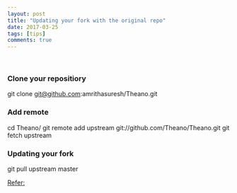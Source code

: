 ```yaml
---
layout: post
title: "Updating your fork with the original repo"
date: 2017-03-25
tags: [tips]
comments: true
---
```


&nbsp;

### Clone your repositiory
git clone git@github.com:amrithasuresh/Theano.git

### Add remote
cd Theano/
git remote add upstream git://github.com/Theano/Theano.git
git fetch upstream

### Updating your fork 
git pull upstream master


[Refer:](https://gist.github.com/CristinaSolana/1885435)

